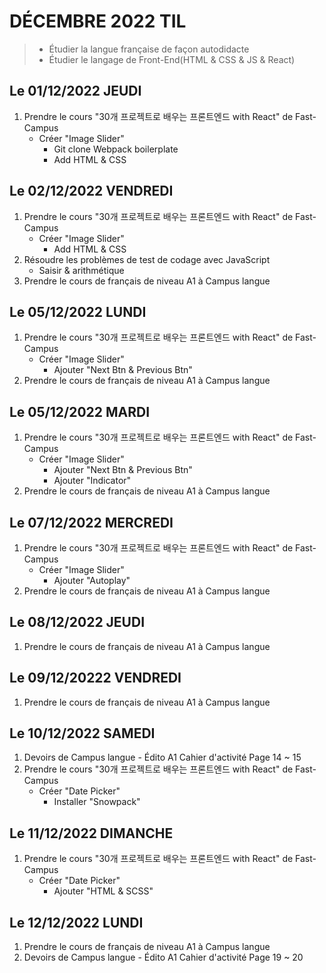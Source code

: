 # DÉCEMBRE 2022 TIL
> - Étudier la langue française de façon autodidacte 
> - Étudier le langage de Front-End(HTML & CSS & JS & React)

## Le 01/12/2022 JEUDI
1. Prendre le cours "30개 프로젝트로 배우는 프론트엔드 with React" de Fast-Campus
    - Créer "Image Slider"
        - Git clone Webpack boilerplate
        - Add HTML & CSS

## Le 02/12/2022 VENDREDI
1. Prendre le cours "30개 프로젝트로 배우는 프론트엔드 with React" de Fast-Campus
    - Créer "Image Slider"
        - Add HTML & CSS
2. Résoudre les problèmes de test de codage avec JavaScript
    - Saisir & arithmétique
3. Prendre le cours de français de niveau A1 à Campus langue 

## Le 05/12/2022 LUNDI
1. Prendre le cours "30개 프로젝트로 배우는 프론트엔드 with React" de Fast-Campus
    - Créer "Image Slider"
        - Ajouter "Next Btn & Previous Btn"
2. Prendre le cours de français de niveau A1 à Campus langue 

##  Le 05/12/2022 MARDI
1. Prendre le cours "30개 프로젝트로 배우는 프론트엔드 with React" de Fast-Campus
    - Créer "Image Slider"
        - Ajouter "Next Btn & Previous Btn"
        - Ajouter "Indicator"
2. Prendre le cours de français de niveau A1 à Campus langue 

## Le 07/12/2022 MERCREDI
1. Prendre le cours "30개 프로젝트로 배우는 프론트엔드 with React" de Fast-Campus
    - Créer "Image Slider"
        - Ajouter "Autoplay"
2. Prendre le cours de français de niveau A1 à Campus langue 

## Le 08/12/2022 JEUDI
1. Prendre le cours de français de niveau A1 à Campus langue 

## Le 09/12/20222 VENDREDI
1. Prendre le cours de français de niveau A1 à Campus langue 

## Le 10/12/2022 SAMEDI
1. Devoirs de Campus langue - Édito A1 Cahier d'activité Page 14 ~ 15
2. Prendre le cours "30개 프로젝트로 배우는 프론트엔드 with React" de Fast-Campus
    - Créer "Date Picker"
        - Installer "Snowpack"
## Le 11/12/2022 DIMANCHE
1. Prendre le cours "30개 프로젝트로 배우는 프론트엔드 with React" de Fast-Campus
    - Créer "Date Picker"
        - Ajouter "HTML & SCSS"

## Le 12/12/2022 LUNDI
1. Prendre le cours de français de niveau A1 à Campus langue 
2. Devoirs de Campus langue - Édito A1 Cahier d'activité Page 19 ~ 20

